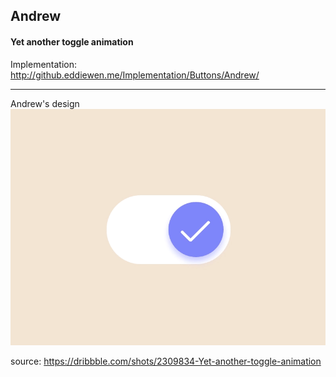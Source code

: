 ## Andrew
#### Yet another toggle animation

Implementation:  
<http://github.eddiewen.me/Implementation/Buttons/Andrew/>

----
Andrew's design
![switch](switch.gif)

source: <https://dribbble.com/shots/2309834-Yet-another-toggle-animation>